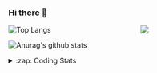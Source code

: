 ### Hi there 👋

<!--
**tao8687/tao8687** is a ✨ _special_ ✨ repository because its `README.md` (this file) appears on your GitHub profile.

Here are some ideas to get you started:

- 🔭 I’m currently working on ...
- 🌱 I’m currently learning ...
- 👯 I’m looking to collaborate on ...
- 🤔 I’m looking for help with ...
- 💬 Ask me about ...
- 📫 How to reach me: ...
- 😄 Pronouns: ...
- ⚡ Fun fact: ...
-->

<img align='right' src="https://media.giphy.com/media/M9gbBd9nbDrOTu1Mqx/giphy.gif" width="240">

  
![Top Langs](https://github-readme-stats.vercel.app/api/top-langs/?username=tao8687&layout=compact&title_color=23238E&text_color=A67D3D)

![Anurag's github stats](https://github-readme-stats.vercel.app/api?username=tao8687&show_icons=true&&text_color=A67D3D&title_color=23238E&show_icons=false&count_private=true&hide=stars)

<details>
  <summary>:zap: Coding Stats</summary>
  <br>
    
<!--START_SECTION:waka-->
![Code Time](http://img.shields.io/badge/Code%20Time-1%2C596%20hrs%2019%20mins-blue)

![Profile Views](http://img.shields.io/badge/Profile%20Views-0-blue)

**🐱 My GitHub Data** 

> 📦 1.5 MB Used in GitHub's Storage 
 > 
> 🏆 193 Contributions in the Year 2024
 > 
> 🚫 Not Opted to Hire
 > 
> 📜 53 Public Repositories 
 > 
> 🔑 25 Private Repositories 
 > 
**I'm an Early 🐤** 

```text
🌞 Morning                1424 commits        ██████████████████████░░░   87.25 % 
🌆 Daytime                87 commits          █░░░░░░░░░░░░░░░░░░░░░░░░   05.33 % 
🌃 Evening                117 commits         ██░░░░░░░░░░░░░░░░░░░░░░░   07.17 % 
🌙 Night                  4 commits           ░░░░░░░░░░░░░░░░░░░░░░░░░   00.25 % 
```
📅 **I'm Most Productive on Wednesday** 

```text
Monday                   235 commits         ████░░░░░░░░░░░░░░░░░░░░░   14.40 % 
Tuesday                  222 commits         ███░░░░░░░░░░░░░░░░░░░░░░   13.60 % 
Wednesday                289 commits         ████░░░░░░░░░░░░░░░░░░░░░   17.71 % 
Thursday                 214 commits         ███░░░░░░░░░░░░░░░░░░░░░░   13.11 % 
Friday                   231 commits         ████░░░░░░░░░░░░░░░░░░░░░   14.15 % 
Saturday                 225 commits         ███░░░░░░░░░░░░░░░░░░░░░░   13.79 % 
Sunday                   216 commits         ███░░░░░░░░░░░░░░░░░░░░░░   13.24 % 
```


📊 **This Week I Spent My Time On** 

```text
🕑︎ Time Zone: Asia/Shanghai

💬 Programming Languages: 
YAML                     5 hrs 1 min         ███████████░░░░░░░░░░░░░░   42.81 % 
Other                    2 hrs 53 mins       ██████░░░░░░░░░░░░░░░░░░░   24.63 % 
Python                   1 hr 39 mins        ████░░░░░░░░░░░░░░░░░░░░░   14.13 % 
C++                      1 hr 39 mins        ████░░░░░░░░░░░░░░░░░░░░░   14.11 % 
C                        13 mins             ░░░░░░░░░░░░░░░░░░░░░░░░░   01.93 % 

🔥 Editors: 
VS Code                  11 hrs 43 mins      █████████████████████████   100.00 % 

🐱‍💻 Projects: 
wheeltec_robot           4 hrs 1 min         █████████░░░░░░░░░░░░░░░░   34.32 % 
tami_ws                  2 hrs 38 mins       ██████░░░░░░░░░░░░░░░░░░░   22.52 % 
rosbridge_suite          2 hrs 22 mins       █████░░░░░░░░░░░░░░░░░░░░   20.27 % 
diffbot                  1 hr 12 mins        ███░░░░░░░░░░░░░░░░░░░░░░   10.30 % 
warehouse_simulation_tool24 mins             █░░░░░░░░░░░░░░░░░░░░░░░░   03.42 % 

💻 Operating System: 
Linux                    11 hrs 43 mins      █████████████████████████   100.00 % 
```

**I Mostly Code in C++** 

```text
C++                      10 repos            ███████░░░░░░░░░░░░░░░░░░   29.41 % 
Python                   10 repos            ███████░░░░░░░░░░░░░░░░░░   29.41 % 
JavaScript               2 repos             █░░░░░░░░░░░░░░░░░░░░░░░░   05.88 % 
Batchfile                1 repo              █░░░░░░░░░░░░░░░░░░░░░░░░   02.94 % 
HTML                     1 repo              █░░░░░░░░░░░░░░░░░░░░░░░░   02.94 % 
```



**Timeline**

![Lines of Code chart](https://raw.githubusercontent.com/tao8687/tao8687/master/assets/bar_graph.png)


 Last Updated on 04/07/2024 01:19:51 UTC
<!--END_SECTION:waka-->
</details>
